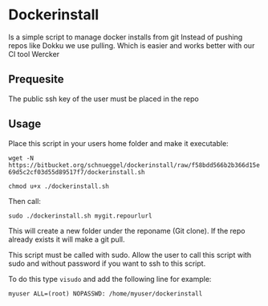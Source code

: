 # Dockerinstall

Is a simple script to manage docker installs from git
Instead of pushing repos like Dokku we use pulling. Which is easier and works better with our CI tool Wercker

## Prequesite

The public ssh key of the user must be placed in the repo

## Usage
Place this script in your users home folder and make it executable:

```wget -N https://bitbucket.org/schnueggel/dockerinstall/raw/f58bdd566b2b366d15e69d5c2cf03d55d89517f7/dockerinstall.sh```

```chmod u+x ./dockerinstall.sh```

Then call:

```sudo ./dockerinstall.sh mygit.repourlurl```

This will create a new folder under the reponame (Git clone). If the repo already exists it will make a git pull.

This script must be called with sudo. Allow the user to call this script with sudo and without password if you want to ssh to this script.

To do this type ```visudo``` and add the following line for example:

```myuser ALL=(root) NOPASSWD: /home/myuser/dockerinstall```

